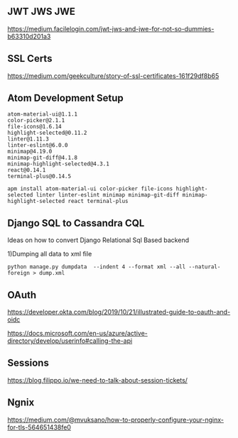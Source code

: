 
## JWT JWS JWE 
https://medium.facilelogin.com/jwt-jws-and-jwe-for-not-so-dummies-b63310d201a3

## SSL Certs
https://medium.com/geekculture/story-of-ssl-certificates-161f29df8b65


## Atom Development Setup    
````
atom-material-ui@1.1.1
color-picker@2.1.1
file-icons@1.6.14
highlight-selected@0.11.2
linter@1.11.3
linter-eslint@6.0.0
minimap@4.19.0
minimap-git-diff@4.1.8
minimap-highlight-selected@4.3.1
react@0.14.1
terminal-plus@0.14.5
````

````
apm install atom-material-ui color-picker file-icons highlight-selected linter linter-eslint minimap minimap-git-diff minimap-highlight-selected react terminal-plus
````

## Django SQL to Cassandra CQL
Ideas on how to convert Django Relational Sql Based backend

1)Dumping all data to xml file
````shell
python manage.py dumpdata  --indent 4 --format xml --all --natural-foreign > dump.xml
````

## OAuth
https://developer.okta.com/blog/2019/10/21/illustrated-guide-to-oauth-and-oidc

https://docs.microsoft.com/en-us/azure/active-directory/develop/userinfo#calling-the-api

## Sessions

https://blog.filippo.io/we-need-to-talk-about-session-tickets/


## Ngnix 
https://medium.com/@mvuksano/how-to-properly-configure-your-nginx-for-tls-564651438fe0

